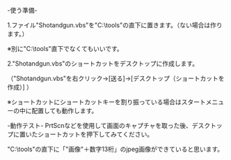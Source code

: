 -使う準備-

1.ファイル"Shotandgun.vbs"を"C:\tools"の直下に置きます。（ない場合は作ります。） 

※別に"C:\tools"直下でなくてもいいです。

2."Shotandgun.vbs"のショートカットをデスクトップに作成します。

（"Shotandgun.vbs"を右クリック→[送る]→[デスクトップ（ショートカットを作成）] ）

※ショートカットにショートカットキーを割り振っている場合はスタートメニューの中に配置しても動作します。


-動作テスト-
PrtScnなどを使用して画面のキャプチャを取った後、デスクトップに置いたショートカットを押下してみてください。

"C:\tools"の直下に「"画像"＋数字13桁」のjpeg画像ができていると思います。
